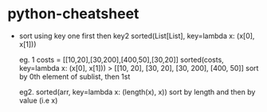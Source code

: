 # python-cheatsheet
- sort using key one first then key2
sorted(List[List], key=lambda x: (x[0], x[1]))

  eg. 1 costs = [[10,20],[30,200],[400,50],[30,20]]
  sorted(costs, key=lambda x: (x[0], x[1])) > [[10, 20], [30, 20], [30, 200], [400, 50]]
  sort by 0th element of sublist, then 1st
  
  eg2. 
  sorted(arr, key=lambda x: (length(x), x))
  sort by length and then by value (i.e x)
  
